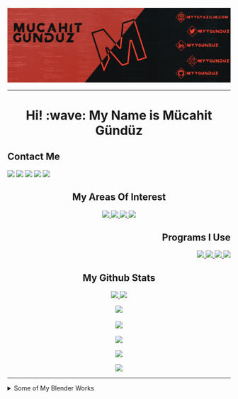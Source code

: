 [![Social banner for myygunduz](https://github.com/myygunduz/myygunduz/blob/main/assets/ReadMe.gif)](https://myygyazilim.com)
<hr>

<h1 align='center'> Hi! :wave: My Name is Mücahit Gündüz</h1>


<h2 align='left'>Contact Me</h2>
<p align="left"><a href="https://twitter.com/myygunduz" ><img src="https://img.shields.io/badge/twitter-%231DA1F2.svg?&style=for-the-badge&logo=twitter&logoColor=white" height=25></a> <a href="https://www.linkedin.com/in/myygunduz/" ><img src="https://img.shields.io/badge/linkedin-%230077B5.svg?&style=for-the-badge&logo=linkedin&logoColor=white" height=25></a> <a href="https://www.instagram.com/myygunduz/" ><img src="https://img.shields.io/badge/instagram-%23E4405F.svg?&style=for-the-badge&logo=instagram&logoColor=white" height=25></a> <a href='https://github.com/myygunduz' ><img  src="https://img.shields.io/badge/github%20-%23121011.svg?&style=for-the-badge&logo=github&logoColor=white" height=25></a>
  <a href='mailto:myygunduz@gmail.com' ><img  src="https://img.shields.io/badge/Gmail-D14836?style=for-the-badge&logo=gmail&logoColor=white" height=25></a>
</p>
<h2 align='center'>My Areas Of Interest</h2>
<p align="center"> 
  <a href='https://www.python.org/' ><img src="https://img.shields.io/badge/python%20-%2314354C.svg?&style=for-the-badge&logo=python&logoColor=white"/> </a> 
  <a href='https://doc.qt.io/qtforpython/' ><img src="https://img.shields.io/badge/Qt-%23217346.svg?style=for-the-badge&logo=Qt&logoColor=white"/> </a> 
  <a href='https://www.blender.org/' ><img src="https://img.shields.io/badge/blender-%23F5792A.svg?style=for-the-badge&logo=blender&logoColor=white"/> </a> 
  <a href='https://www.adobe.com/' ><img src="https://img.shields.io/badge/adobephotoshop-%2331A8FF.svg?style=for-the-badge&logo=adobephotoshop&logoColor=white"/> </a> 
</p>

<h2 align='right'>Programs I Use </h2>
<p align="right"> 
  <a href='https://code.visualstudio.com/' ><img src="https://img.shields.io/badge/VisualStudioCode-0078d7.svg?style=for-the-badge&logo=visual-studio-code&logoColor=white"/> </a> 
  <a href='https://atom.io/' ><img src="https://img.shields.io/badge/Atom-%2366595C.svg?style=for-the-badge&logo=atom&logoColor=white"/> </a> 
  <a href='https://discord.com/' ><img src="https://img.shields.io/badge/myygunduz-5693-%237289DA.svg?style=for-the-badge&logo=discord&logoColor=white"/> </a> 
  <a href='https://open.spotify.com/user/muzfrkerw94g74itrb7fujiid?si=39b9a523ff084533' ><img src="https://img.shields.io/badge/Spotify-1ED760?style=for-the-badge&logo=spotify&logoColor=white"/> </a> 
</p>

<h2 align='center'> My Github Stats</h2>
<p align=center>
  <a href="https://github.com/myygunduz">
    <img src="https://komarev.com/ghpvc/?username=myygunduz&style=flat-square&color=ff422e&label=Profile+Views">
  </a>
  <a href="https://github.com/myygunduz?tab=repositories">
    <img src="https://badges.pufler.dev/repos/myygunduz?style=flat-square&color=fe422e&logo=github">
  </a>
</p>

<p align="center">
<a href="https://github.com/myygunduz?tab=followers"><img src="https://img.shields.io/github/followers/myygunduz?style=social"></a>
</p>

<p align=center>  
  <a href="https://github.com/myygunduz"><img align=center src="https://github-readme-stats.vercel.app/api?username=myygunduz&show_icons=true&theme=custom&bg_color=111111&text_color=ffffff&icon_color=fe422e&title_color=fe422e&border_color=fe422e" width=500></a></p>
<p align=center>   <a href="https://github.com/myygunduz"><img align=center src="https://github-readme-stats.vercel.app/api/top-langs/?username=myygunduz&exclude_repo=github-readme-stats,anuraghazra.github.io&theme=custom&bg_color=111111&text_color=ffffff&icon_color=fe422e&title_color=fe422e&border_color=fe422e"></a>
</p>
<p align=center>  
  <a href="https://github.com/myygunduz"><img align=center src="https://github-readme-streak-stats.herokuapp.com/?user=myygunduz&background=111111&text_color=ffffff&fire=fe422e&sideNums=fe422e&border=fe422e&dates=ffffff&currStreakNum=fe422e&ring=fe422e&stroke=fe422e&currStreakLabel=fe422e&sideLabels=fe422e" width=500></a></p>
 
 <p align=center>   <a href="https://github.com/myygunduz"><img align=center src="https://github-readme-stats.vercel.app/api/wakatime?username=myygunduz&exclude_repo=github-readme-stats,anuraghazra.github.io&theme=custom&bg_color=111111&text_color=ffffff&icon_color=fe422e&title_color=fe422e&border_color=fe422e"></a>
</p>

<hr>

<details>
  <summary>Some of My Blender Works</summary>
  <p align='center'>
    <img src="https://github.com/myygunduz/myygunduz/blob/main/assets/blenderWorks/gifs/blenderWorkOne.gif">
  </p>
  <p align='center'>
    <img src="https://github.com/myygunduz/myygunduz/blob/main/assets/blenderWorks/images/blenderWorkOne.png">
  </p>
</details>
